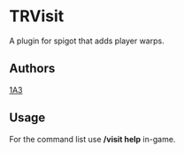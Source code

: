 # TRVisit
A plugin for spigot that adds player warps.

## Authors
[1A3](https://twitter.com/1A3Dev)

## Usage
For the command list use **/visit help** in-game.
